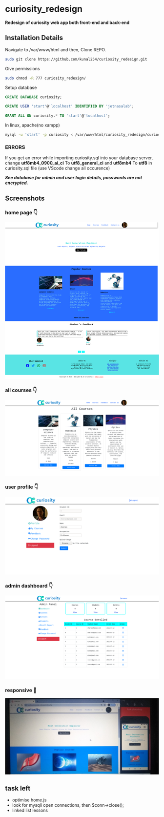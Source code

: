 # curiosity_redesign
 **Redesign of curiosity web app both front-end and back-end**
 
## Installation Details
 Navigate to /var/www/html and then, Clone REPO.  
 ```bash
 sudo git clone https://github.com/kunal254/curiosity_redesign.git  
 ```
 
 Give permissions 
 ```bash
 sudo chmod -R 777 curiosity_redesign/
 ```
 
 Setup database  
 ```sql
 CREATE DATABASE curiosity;  
 ```
 ```sql
 CREATE USER 'start'@'localhost' IDENTIFIED BY 'jetnasalab';  
 ```
 ```sql
 GRANT ALL ON curiosity.* TO 'start'@'localhost';  
 ```
   
   In linux, apache(no xampp)
   ```bash
   mysql -u 'start' -p curiosity < /var/www/html/curiosity_redesign/curiosity.sql  
   ```
   ### ERRORS
   If you get an error while importing curiosity.sql into your database server, 
   change **utf8mb4_0900_ai_ci** To **utf8_general_ci** and **utf8mb4** To **utf8** in curiosity.sql file (use VScode change all occurence)

   ***See database for admin and user login details, passwords are not encrypted.***  
   
## Screenshots
### home page :point_down:
<kbd>![home page](https://github.com/kunal254/curiosity_redesign/blob/main/screens/HOME%20CURIOSITY.png)</kbd>
### all courses :point_down:
<kbd>![all courses](https://github.com/kunal254/curiosity_redesign/blob/main/screens/All%20Courses.png)</kbd>
### user profile :point_down:
<kbd>![user profile](https://github.com/kunal254/curiosity_redesign/blob/main/screens/user%20profile.png)</kbd>
### admin dashboard :point_down:
<kbd>![admin dashboard](https://github.com/kunal254/curiosity_redesign/blob/main/screens/Dashboard.png)</kbd>
### responsive :see_no_evil:
<kbd>![responsive](https://github.com/kunal254/curiosity_redesign/blob/main/screens/IMG_20210711_205656.jpg)</kbd>

## task left 
* optimise home.js
* look for mysqli open connections, then $conn->close();
* linked list lessons 

